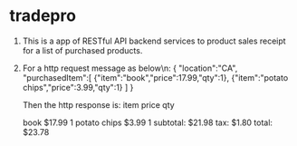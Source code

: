 # tradepro

1. This is a app of RESTful API backend services to product sales receipt for a list of purchased products.

2. For a http request message as below\n:
      {
        "location":"CA",
        "purchasedItem":[
            {"item":"book","price":17.99,"qty":1},
            {"item":"potato chips","price":3.99,"qty":1}
          ]
      }
    
    Then the http response is:
      item                               price                 qty

      book                              $17.99                   1
      potato chips                       $3.99                   1
      subtotal:                                             $21.98
      tax:                                                   $1.80
      total:                                                $23.78
